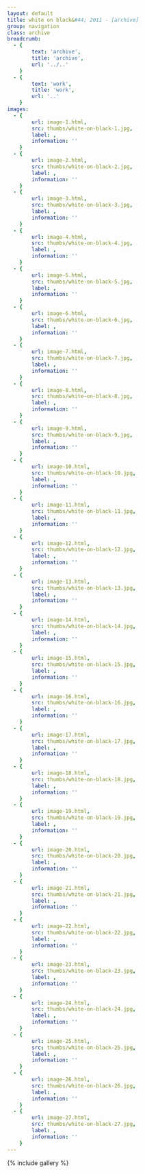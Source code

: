 ```yaml
---
layout: default
title: white on black&#44; 2011 - [archive]
group: navigation
class: archive
breadcrumb:
  - {
  		text: 'archive',
  		title: 'archive',
  		url: '../..'
	}
  - {
  		text: 'work',
  		title: 'work',
  		url: '..'
	}
images:
  - {
		url: image-1.html, 
		src: thumbs/white-on-black-1.jpg,
		label: ,
		information: ''
	}
  - {
		url: image-2.html, 
		src: thumbs/white-on-black-2.jpg,
		label: ,
		information: ''
	}
  - {
		url: image-3.html, 
		src: thumbs/white-on-black-3.jpg,
		label: ,
		information: ''
	}
  - {
		url: image-4.html, 
		src: thumbs/white-on-black-4.jpg,
		label: ,
		information: ''
	}
  - {
		url: image-5.html, 
		src: thumbs/white-on-black-5.jpg,
		label: ,
		information: ''
	}
  - {
		url: image-6.html, 
		src: thumbs/white-on-black-6.jpg,
		label: ,
		information: ''
	}
  - {
		url: image-7.html, 
		src: thumbs/white-on-black-7.jpg,
		label: ,
		information: ''
	}
  - {
		url: image-8.html, 
		src: thumbs/white-on-black-8.jpg,
		label: ,
		information: ''
	}
  - {
		url: image-9.html, 
		src: thumbs/white-on-black-9.jpg,
		label: ,
		information: ''
	}
  - {
		url: image-10.html, 
		src: thumbs/white-on-black-10.jpg,
		label: ,
		information: ''
	}
  - {
		url: image-11.html, 
		src: thumbs/white-on-black-11.jpg,
		label: ,
		information: ''
	}
  - {
		url: image-12.html, 
		src: thumbs/white-on-black-12.jpg,
		label: ,
		information: ''
	}
  - {
		url: image-13.html, 
		src: thumbs/white-on-black-13.jpg,
		label: ,
		information: ''
	}
  - {
		url: image-14.html, 
		src: thumbs/white-on-black-14.jpg,
		label: ,
		information: ''
	}
  - {
		url: image-15.html, 
		src: thumbs/white-on-black-15.jpg,
		label: ,
		information: ''
	}
  - {
		url: image-16.html, 
		src: thumbs/white-on-black-16.jpg,
		label: ,
		information: ''
	}
  - {
		url: image-17.html, 
		src: thumbs/white-on-black-17.jpg,
		label: ,
		information: ''
	}
  - {
		url: image-18.html, 
		src: thumbs/white-on-black-18.jpg,
		label: ,
		information: ''
	}
  - {
		url: image-19.html, 
		src: thumbs/white-on-black-19.jpg,
		label: ,
		information: ''
	}
  - {
		url: image-20.html, 
		src: thumbs/white-on-black-20.jpg,
		label: ,
		information: ''
	}
  - {
		url: image-21.html, 
		src: thumbs/white-on-black-21.jpg,
		label: ,
		information: ''
	}
  - {
		url: image-22.html, 
		src: thumbs/white-on-black-22.jpg,
		label: ,
		information: ''
	}
  - {
		url: image-23.html, 
		src: thumbs/white-on-black-23.jpg,
		label: ,
		information: ''
	}
  - {
		url: image-24.html, 
		src: thumbs/white-on-black-24.jpg,
		label: ,
		information: ''
	}
  - {
		url: image-25.html, 
		src: thumbs/white-on-black-25.jpg,
		label: ,
		information: ''
	}
  - {
		url: image-26.html, 
		src: thumbs/white-on-black-26.jpg,
		label: ,
		information: ''
	}
  - {
		url: image-27.html, 
		src: thumbs/white-on-black-27.jpg,
		label: ,
		information: ''
	}
---
```


{% include gallery %}
